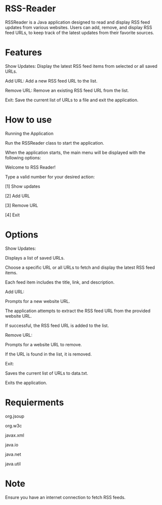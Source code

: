 # RSS-Reader

RSSReader is a Java application designed to read and display RSS feed updates from various websites. Users can add, remove, and display RSS feed URLs, 
to keep track of the latest updates from their favorite sources.



# Features

Show Updates: Display the latest RSS feed items from selected or all saved URLs.

Add URL: Add a new RSS feed URL to the list.

Remove URL: Remove an existing RSS feed URL from the list.

Exit: Save the current list of URLs to a file and exit the application.


# How to use

Running the Application

Run the RSSReader class to start the application.

When the application starts, the main menu will be displayed with the following options:

Welcome to RSS Reader!

Type a valid number for your desired action:

[1] Show updates

[2] Add URL

[3] Remove URL

[4] Exit


# Options

Show Updates:

Displays a list of saved URLs.

Choose a specific URL or all URLs to fetch and display the latest RSS feed items.

Each feed item includes the title, link, and description.

Add URL:

Prompts for a new website URL.

The application attempts to extract the RSS feed URL from the provided website URL.

If successful, the RSS feed URL is added to the list.

Remove URL:

Prompts for a website URL to remove.

If the URL is found in the list, it is removed.

Exit:

Saves the current list of URLs to data.txt.

Exits the application.

# Requierments


org.jsoup 

org.w3c

javax.xml

java.io

java.net

java.util


# Note

Ensure you have an internet connection to fetch RSS feeds.
